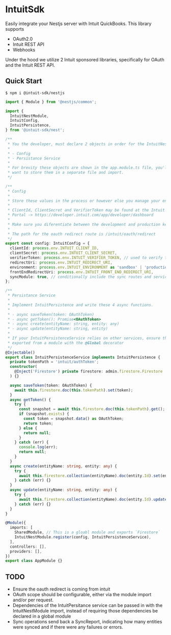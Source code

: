 # IntuitSdk

Easily integrate your Nestjs server with Intuit QuickBooks. This library supports

- OAuth2.0
- Intuit REST API
- Webhooks

Under the hood we utilize 2 Intuit sponsored libraries, specifically for OAuth and the Intuit REST API.

## Quick Start

```
$ npm i @intuit-sdk/nestjs
```

```typescript
import { Module } from '@nestjs/common';

import {
  IntuitNestModule,
  IntuitConfig,
  IntuitPersistence,
} from '@intuit-sdk/nest';

/**
 * You the developer, must declare 2 objects in order for the IntuitNestModule to function properly.
 *
 * - Config
 * - Persistance Service
 *
 * For brevity these objects are shown in the app.module.ts file, you'll likely
 * want to store them in a separate file and import.
 */

/**
 * Config
 *
 * Store these values in the process or however else you manage your environment.
 *
 * ClientId, ClientSecret and VerifierToken may be found at the Intuit Developer
 * Portal -> https://developer.intuit.com/app/developer/dashboard
 *
 * Make sure you diferentiate between the development and production keys.
 *
 * The path for the oauth redirect route is /intuit/oauth/redirect
 */
export const config: IntuitConfig = {
  clientId: process.env.INTUIT_CLIENT_ID,
  clientSecret: process.env.INTUIT_CLIENT_SECRET,
  verifierToken: process.env.INTUIT_VERIFIER_TOKEN, // used to verify the webhook
  redirectUri: process.env.INTUIT_REDIRECT_URI,
  environment: process.env.INTUIT_ENVIRONMENT as 'sandbox' | 'production',
  frontEndRedirectUri: process.env.INTUIT_FRONT_END_REDIRECT_URI,
  syncModule: true, // conditionally include the sync routes and service, maybe you only utilize these routes on your local machine, idk
};

/**
 * Persistance Service
 *
 * Implement IntuitPersistence and write these 4 async functions.
 *
 * - async saveToken(token: OAuthToken)
 * - async getToken(): Promise<OAuthToken>
 * - async create(entityName: string, entity: any)
 * - async update(entityName: string, entity)
 *
 * If your IntuitPersistenceService relies on other services, ensure they are
 * exported from a module with the @Global decorator
 */
@Injectable()
export class IntuitPersistenceService implements IntuitPersistence {
  private tokenPath = 'intuit/authToken';
  constructor(
    @Inject('Firestore') private firestore: admin.firestore.Firestore
  ) {}

  async saveToken(token: OAuthToken) {
    await this.firestore.doc(this.tokenPath).set(token);
  }
  async getToken() {
    try {
      const snapshot = await this.firestore.doc(this.tokenPath).get();
      if (snapshot.exists) {
        const token = snapshot.data() as OAuthToken;
        return token;
      } else {
        return null;
      }
    } catch (err) {
      console.log(err);
      return null;
    }
  }
  async create(entityName: string, entity: any) {
    try {
      await this.firestore.collection(entityName).doc(entity.Id).set(entity);
    } catch (err) {}
  }
  async update(entityName: string, entity: any) {
    try {
      await this.firestore.collection(entityName).doc(entity.Id).update(entity);
    } catch (err) {}
  }
}

@Module({
  imports: [
    SharedModule, // This is a gloabl module and exports `Firestore`
    IntuitNestModule.register(config, IntuitPersistenceService),
  ],
  controllers: [],
  providers: [],
})
export class AppModule {}
```

## TODO

- Ensure the oauth redirect is coming from intuit
- OAuth scope should be configurable, either via the module import and/or per request.
- Dependencies of the IntuitPersitance service can be passed in with the IntuitNestModule import, instead of requiring those dependencies be declared in a global module
- Sync operations send back a SyncReport, indicating how many entities were synced and if there were any failures or errors.
